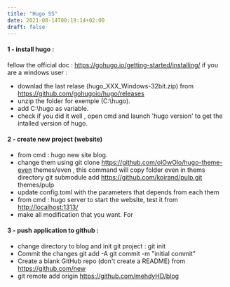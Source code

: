 ```yaml
---
title: "Hugo SS"
date: 2021-08-14T00:19:14+02:00
draft: false
---
```



#### 1 - install hugo :
 fellow the official doc : https://gohugo.io/getting-started/installing/
if you are a windows user : 
  * downlad the last relase (hugo_XXX_Windows-32bit.zip) from <https://github.com/gohugoio/hugo/releases>
  * unzip the folder for exemple (C:\hugo).
  * add C:\hugo as variable.
  * check if you did it well , open cmd and launch 'hugo version' to get the intalled version of hugo.
#### 2 - create new project (website)
  * from cmd : hugo new site blog.
  * change them using git clone <https://github.com/olOwOlo/hugo-theme-even> themes/even , this command will copy folder even in thems directory git submodule add https://github.com/koirand/pulp.git themes/pulp
  * update config.toml with the parameters that depends from each them  
  * from cmd : hugo server to start the website, test it from <http://localhost:1313/>
  * make all modification that you want. For
 
 #### 3 - push application to github : 
  * change directory to blog and init git project : git init
  * Commit the changes git add -A  git commit -m "initial commit"
  * Create a blank GitHub repo (don't create a README) from <https://github.com/new>
  * git remote add origin <https://github.com/mehdyHD/blog>



